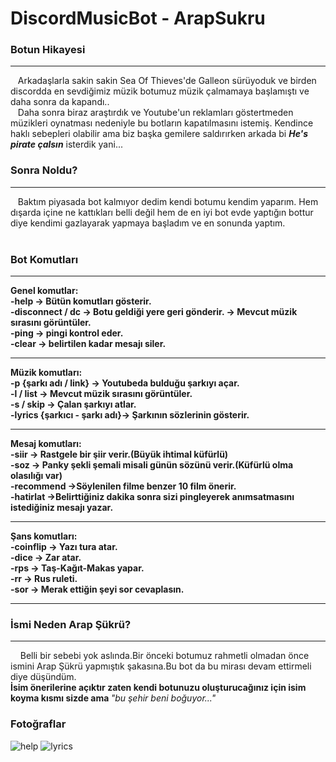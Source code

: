 # DiscordMusicBot - ArapSukru
### Botun Hikayesi
<hr>
&nbsp;&nbsp;&nbsp;Arkadaşlarla sakin sakin Sea Of Thieves'de Galleon sürüyoduk ve birden discordda en sevdiğimiz müzik botumuz müzik çalmamaya başlamıştı ve daha sonra da kapandı.. <br>
&nbsp;&nbsp;&nbsp;Daha sonra biraz araştırdık ve Youtube'un reklamları göstertmeden müzikleri oynatması nedeniyle bu botların kapatılmasını istemiş. Kendince haklı sebepleri olabilir ama biz başka gemilere saldırırken arkada bi <b><i>He's pirate çalsın</i></b> isterdik yani... <br>


### Sonra Noldu? <br>
<hr>
&nbsp;&nbsp;&nbsp;Baktım piyasada bot kalmıyor dedim kendi botumu kendim yaparım. Hem dışarda içine ne kattıkları belli değil hem de en iyi bot evde yaptığın bottur diye kendimi gazlayarak yapmaya başladım ve en sonunda yaptım. <br>
<br>

### Bot Komutları <br>
<hr>
<b>Genel komutlar: </b><br>
<b> -help -> Bütün komutları gösterir. </b><br>
<b> -disconnect / dc -> Botu geldiği yere geri gönderir. -> Mevcut müzik sırasını görüntüler. </b><br>
<b> -ping -> pingi kontrol eder. </b><br>
<b> -clear -> belirtilen kadar mesajı siler.</b><br>
<hr>

<b>Müzik komutları: </b><br>
<b> -p {şarkı adı / link} -> Youtubeda bulduğu şarkıyı açar. </b><br>
<b> -l / list -> Mevcut müzik sırasını görüntüler. </b><br>
<b> -s / skip -> Çalan şarkıyı atlar. </b><br>
<b> -lyrics {şarkıcı - şarkı adı}-> Şarkının sözlerinin gösterir. </b><br>
<hr>

<b>Mesaj komutları: </b><br>
<b> -siir -> Rastgele bir şiir verir.(Büyük ihtimal küfürlü)</b><br>
<b> -soz -> Panky şekli şemali misali günün sözünü verir.(Küfürlü olma olasılığı var) </b><br>
<b> -recommend ->Söylenilen filme benzer 10 film önerir.</b><br>
<b> -hatirlat ->Belirttiğiniz dakika sonra sizi pingleyerek anımsatmasını istediğiniz mesajı yazar.</b><br>
<hr>

<b>Şans komutları: </b><br>
<b> -coinflip -> Yazı tura atar.</b><br>
<b> -dice -> Zar atar.</b><br>
<b> -rps -> Taş-Kağıt-Makas yapar.</b><br>
<b> -rr -> Rus ruleti.</b><br>
<b> -sor -> Merak ettiğin şeyi sor cevaplasın.</b><br>
<hr>


### İsmi Neden Arap Şükrü? <br>
<hr>
&nbsp;&nbsp;&nbsp; Belli bir sebebi yok aslında.Bir önceki botumuz rahmetli olmadan önce ismini Arap Şükrü yapmıştık şakasına.Bu bot da bu mirası devam ettirmeli diye düşündüm.<br>
<b>İsim önerilerine açıktır zaten kendi botunuzu oluşturucağınız için isim koyma kısmı sizde ama </b><i>"bu şehir beni boğuyor..."</i>


### Fotoğraflar <br>
![help](https://user-images.githubusercontent.com/30879498/156932878-7a7966c0-6a72-4d2b-be06-f54f31ff563a.png)
![lyrics](https://user-images.githubusercontent.com/30879498/156932881-3ba6e0d4-bbf1-4ca7-a855-6c48b0f53719.png)

